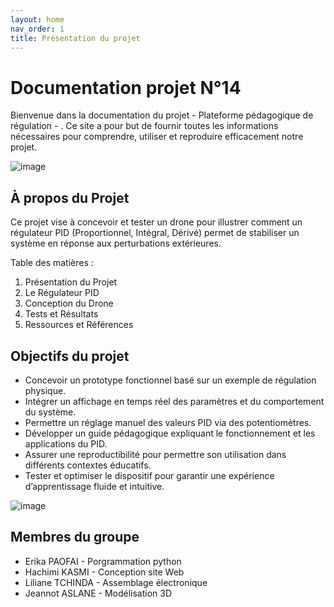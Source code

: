 ```yaml
---
layout: home
nav_order: 1
title: Présentation du projet
---
```


# Documentation projet N°14

Bienvenue dans la documentation du projet - Plateforme pédagogique de régulation - . Ce site a pour but de fournir toutes les informations nécessaires pour comprendre, utiliser et reproduire efficacement notre projet.

![image](https://github.com/user-attachments/assets/cd98ab42-8970-4d58-89f2-7ca85c63e326)



## À propos du Projet ##

Ce projet vise à concevoir et tester un drone pour illustrer comment un régulateur PID (Proportionnel, Intégral, Dérivé) permet de stabiliser un système en réponse aux perturbations extérieures.

Table des matières : 
1. Présentation du Projet
2. Le Régulateur PID
3. Conception du Drone
4. Tests et Résultats
5. Ressources et Références

## Objectifs du projet ##
- Concevoir un prototype fonctionnel basé sur un exemple de régulation physique. 
- Intégrer un affichage en temps réel des paramètres et du comportement du système. 
- Permettre un réglage manuel des valeurs PID via des potentiomètres. 
- Développer un guide pédagogique expliquant le fonctionnement et les applications du PID. 
- Assurer une reproductibilité pour permettre son utilisation dans différents contextes éducatifs. 
- Tester et optimiser le dispositif pour garantir une expérience d’apprentissage fluide et intuitive. 

![image](https://github.com/user-attachments/assets/239992f4-4f21-49e6-b335-2f5cc4f70dfc)

## Membres du groupe ##
* Erika PAOFAI - Porgrammation python
* Hachimi KASMI - Conception site Web
* Liliane TCHINDA - Assemblage électronique
* Jeannot ASLANE - Modélisation 3D
